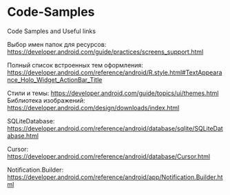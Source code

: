 # Code-Samples
 Code Samples and Useful links
 
Выбор имен папок для ресурсов:
https://developer.android.com/guide/practices/screens_support.html
 
Полный список встроенных тем оформления:
https://developer.android.com/reference/android/R.style.html#TextAppearance_Holo_Widget_ActionBar_Title

Стили и темы:
https://developer.android.com/guide/topics/ui/themes.html
Библиотека изображений:
https://developer.android.com/design/downloads/index.html

SQLiteDatabase:
https://developer.android.com/reference/android/database/sqlite/SQLiteDatabase.html

Cursor: https://developer.android.com/reference/android/database/Cursor.html

Notification.Builder:
https://developer.android.com/reference/android/app/Notification.Builder.html
